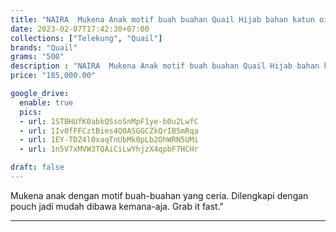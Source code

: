 ```yaml
---
title: "NAIRA  Mukena Anak motif buah buahan Quail Hijab bahan katun oily"
date: 2023-02-07T17:42:30+07:00
collections: ["Telekung", "Quail"]
brands: "Quail"
grams: "500"
description : "NAIRA  Mukena Anak motif buah buahan Quail Hijab bahan katun oily"
price: "185,000.00"

google_drive:
  enable: true
  pics:
  - url: 1STBHUfK0abkQSsoSnMpF1ye-b0u2LwfC
  - url: 1Iv0fFFCztBies4Q0ASGGCZkQrIB5mRqa
  - url: 1EY-TDZ4l0xaqTnUbMk0pLb2OhWRN5UMi
  - url: 1n5V7xMVW3TQAiCiLwYhjzX4qpbF7HCHr

draft: false
---
```


Mukena anak dengan motif buah-buahan yang ceria. Dilengkapi dengan pouch jadi mudah dibawa kemana-aja. Grab it fast."

----------    
 
